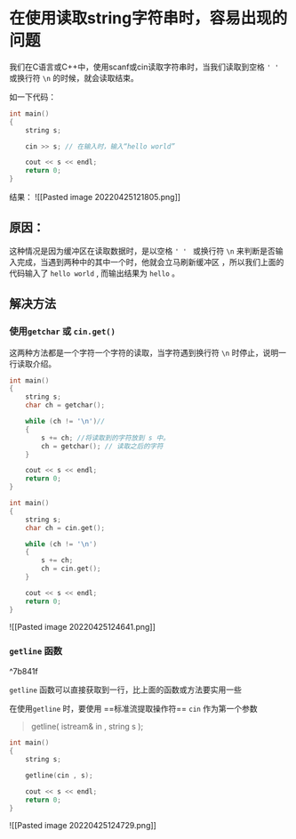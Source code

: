 # 在使用读取string字符串时，容易出现的问题
我们在C语言或C++中，使用scanf或cin读取字符串时，当我们读取到空格 `' ' ` 或换行符 `\n`  的时候，就会读取结束。

如一下代码：
```c
int main()
{
	string s;

	cin >> s; // 在输入时，输入“hello world”

	cout << s << endl;
	return 0;
}
```

结果：
![[Pasted image 20220425121805.png]]

## 原因：
这种情况是因为缓冲区在读取数据时，是以空格 `' ' ` 或换行符 `\n`  来判断是否输入完成，当遇到两种中的其中一个时，他就会立马刷新缓冲区 ，所以我们上面的代码输入了 `hello world`  , 而输出结果为 `hello` 。



## 解决方法
### 使用`getchar` 或 `cin.get()` 

这两种方法都是一个字符一个字符的读取，当字符遇到换行符 `\n` 时停止，说明一行读取介绍。

```c
int main()
{
	string s;
	char ch = getchar();

	while (ch != '\n')//
	{
		s += ch; //将读取到的字符放到 s 中。
		ch = getchar(); // 读取之后的字符
	}

	cout << s << endl;
	return 0;
}
```

```c
int main()
{
	string s;
	char ch = cin.get();

	while (ch != '\n')
	{
		s += ch;
		ch = cin.get();
	}

	cout << s << endl;
	return 0;
}
```

![[Pasted image 20220425124641.png]]



### `getline` 函数

^7b841f

`getline` 函数可以直接获取到一行，比上面的函数或方法要实用一些

在使用`getline` 时，要使用 ==标准流提取操作符== `cin`  作为第一个参数

>getline( istream& in ,  string s );

```c
int main()
{
	string s;
	
	getline(cin , s);

	cout << s << endl;
	return 0;
}
```
![[Pasted image 20220425124729.png]]